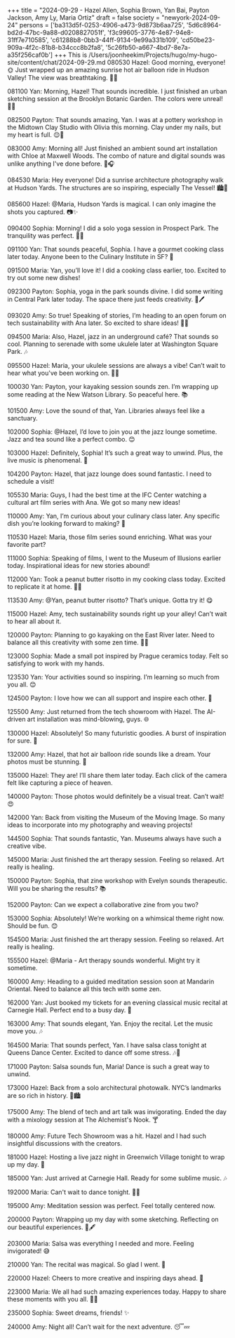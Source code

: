+++
title = "2024-09-29 - Hazel Allen, Sophia Brown, Yan Bai, Payton Jackson, Amy Ly, Maria Ortiz"
draft = false
society = "newyork-2024-09-24"
persons = ['ba313d5f-0253-4906-a473-9d873b6aa725', '5d6c8964-bd2d-47bc-9a88-d0208827051f', 'f3c99605-3776-4e87-94e8-31ff7e710585', 'c61288b8-0bb3-44ff-9134-9e99a331b109', 'cd50be23-909a-4f2c-81b8-b34ccc8b2fa8', '5c26fb50-a667-4bd7-8e7a-a35f256caf0b']
+++
This is /Users/joonheekim/Projects/hugo/my-hugo-site/content/chat/2024-09-29.md
080530 Hazel: Good morning, everyone! 🌞 Just wrapped up an amazing sunrise hot air balloon ride in Hudson Valley! The view was breathtaking. 📸✨

081100 Yan: Morning, Hazel! That sounds incredible. I just finished an urban sketching session at the Brooklyn Botanic Garden. The colors were unreal! 🍁🍂

082500 Payton: That sounds amazing, Yan. I was at a pottery workshop in the Midtown Clay Studio with Olivia this morning. Clay under my nails, but my heart is full. 😌👐

083000 Amy: Morning all! Just finished an ambient sound art installation with Chloe at Maxwell Woods. The combo of nature and digital sounds was unlike anything I've done before. 🌲🎧

084530 Maria: Hey everyone! Did a sunrise architecture photography walk at Hudson Yards. The structures are so inspiring, especially The Vessel! 🏙️📸

085600 Hazel: @Maria, Hudson Yards is magical. I can only imagine the shots you captured. 📷✨

090400 Sophia: Morning! I did a solo yoga session in Prospect Park. The tranquility was perfect. 🧘‍♀️

091100 Yan: That sounds peaceful, Sophia. I have a gourmet cooking class later today. Anyone been to the Culinary Institute in SF? 🍳

091500 Maria: Yan, you’ll love it! I did a cooking class earlier, too. Excited to try out some new dishes!

092300 Payton: Sophia, yoga in the park sounds divine. I did some writing in Central Park later today. The space there just feeds creativity. 🌳🖊️

093020 Amy: So true! Speaking of stories, I’m heading to an open forum on tech sustainability with Ana later. So excited to share ideas! 🌿🤖

094500 Maria: Also, Hazel, jazz in an underground café? That sounds so cool. Planning to serenade with some ukulele later at Washington Square Park. 🎶

095500 Hazel: Maria, your ukulele sessions are always a vibe! Can’t wait to hear what you've been working on. 🎵✨

100030 Yan: Payton, your kayaking session sounds zen. I’m wrapping up some reading at the New Watson Library. So peaceful here. 📚

101500 Amy: Love the sound of that, Yan. Libraries always feel like a sanctuary.

102000 Sophia: @Hazel, I’d love to join you at the jazz lounge sometime. Jazz and tea sound like a perfect combo. 😊

103000 Hazel: Definitely, Sophia! It’s such a great way to unwind. Plus, the live music is phenomenal. 🎷

104200 Payton: Hazel, that jazz lounge does sound fantastic. I need to schedule a visit!

105530 Maria: Guys, I had the best time at the IFC Center watching a cultural art film series with Ana. We got so many new ideas!

110000 Amy: Yan, I’m curious about your culinary class later. Any specific dish you’re looking forward to making? 🍲

110530 Hazel: Maria, those film series sound enriching. What was your favorite part?

111000 Sophia: Speaking of films, I went to the Museum of Illusions earlier today. Inspirational ideas for new stories abound!

112000 Yan: Took a peanut butter risotto in my cooking class today. Excited to replicate it at home. 🍴✨

113530 Amy: @Yan, peanut butter risotto? That’s unique. Gotta try it! 😋

115000 Hazel: Amy, tech sustainability sounds right up your alley! Can’t wait to hear all about it.

120000 Payton: Planning to go kayaking on the East River later. Need to balance all this creativity with some zen time. 🛶💭

123000 Sophia: Made a small pot inspired by Prague ceramics today. Felt so satisfying to work with my hands.

123530 Yan: Your activities sound so inspiring. I’m learning so much from you all. 😊

124500 Payton: I love how we can all support and inspire each other. 🌟

125500 Amy: Just returned from the tech showroom with Hazel. The AI-driven art installation was mind-blowing, guys. 🌐

130000 Hazel: Absolutely! So many futuristic goodies. A burst of inspiration for sure. 🚀

132000 Amy: Hazel, that hot air balloon ride sounds like a dream. Your photos must be stunning. 🌅

135000 Hazel: They are! I’ll share them later today. Each click of the camera felt like capturing a piece of heaven.

140000 Payton: Those photos would definitely be a visual treat. Can’t wait! 😍

142000 Yan: Back from visiting the Museum of the Moving Image. So many ideas to incorporate into my photography and weaving projects!

144500 Sophia: That sounds fantastic, Yan. Museums always have such a creative vibe.

145000 Maria: Just finished the art therapy session. Feeling so relaxed. Art really is healing.

150000 Payton: Sophia, that zine workshop with Evelyn sounds therapeutic. Will you be sharing the results? 📚

152000 Payton: Can we expect a collaborative zine from you two?

153000 Sophia: Absolutely! We’re working on a whimsical theme right now. Should be fun. 😊

154500 Maria: Just finished the art therapy session. Feeling so relaxed. Art really is healing.

155500 Hazel: @Maria - Art therapy sounds wonderful. Might try it sometime.

160000 Amy: Heading to a guided meditation session soon at Mandarin Oriental. Need to balance all this tech with some zen.

162000 Yan: Just booked my tickets for an evening classical music recital at Carnegie Hall. Perfect end to a busy day. 🎻

163000 Amy: That sounds elegant, Yan. Enjoy the recital. Let the music move you. 🎶

164500 Maria: That sounds perfect, Yan. I have salsa class tonight at Queens Dance Center. Excited to dance off some stress. 🎶💃

171000 Payton: Salsa sounds fun, Maria! Dance is such a great way to unwind.

173000 Hazel: Back from a solo architectural photowalk. NYC’s landmarks are so rich in history. 📸🏙️

175000 Amy: The blend of tech and art talk was invigorating. Ended the day with a mixology session at The Alchemist's Nook. 🍸

180000 Amy: Future Tech Showroom was a hit. Hazel and I had such insightful discussions with the creators.

181000 Hazel: Hosting a live jazz night in Greenwich Village tonight to wrap up my day. 🎷

185000 Yan: Just arrived at Carnegie Hall. Ready for some sublime music. 🎶

192000 Maria: Can't wait to dance tonight. 🕺💃

195000 Amy: Meditation session was perfect. Feel totally centered now.

200000 Payton: Wrapping up my day with some sketching. Reflecting on our beautiful experiences. 🌌🖋️

203000 Maria: Salsa was everything I needed and more. Feeling invigorated! 😅

210000 Yan: The recital was magical. So glad I went. 🎻

220000 Hazel: Cheers to more creative and inspiring days ahead. 🥂

223000 Maria: We all had such amazing experiences today. Happy to share these moments with you all. 🥰🌟

235000 Sophia: Sweet dreams, friends! ✨

240000 Amy: Night all! Can’t wait for the next adventure. 😴💤
